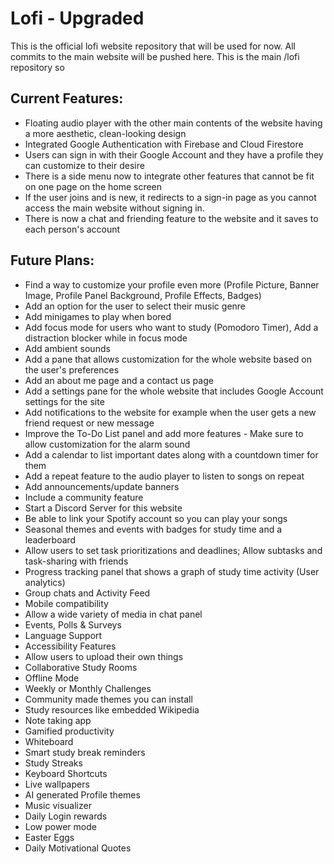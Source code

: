 # Lofi - Upgraded

This is the official lofi website repository that will be used for now. All commits to the main website will be pushed here. This is the main /lofi repository so 

## Current Features:
 - Floating audio player with the other main contents of the website having a more aesthetic, clean-looking design
 - Integrated Google Authentication with Firebase and Cloud Firestore
 - Users can sign in with their Google Account and they have a profile they can customize to their desire
 - There is a side menu now to integrate other features that cannot be fit on one page on the home screen
 - If the user joins and is new, it redirects to a sign-in page as you cannot access the main website without signing in.
 - There is now a chat and friending feature to the website and it saves to each person's account

## Future Plans:
 - Find a way to customize your profile even more (Profile Picture, Banner Image, Profile Panel Background, Profile Effects, Badges)
 - Add an option for the user to select their music genre
 - Add minigames to play when bored
 - Add focus mode for users who want to study (Pomodoro Timer), Add a distraction blocker while in focus mode
 - Add ambient sounds
 - Add a pane that allows customization for the whole website based on the user's preferences
 - Add an about me page and a contact us page
 - Add a settings pane for the whole website that includes Google Account settings for the site
 - Add notifications to the website for example when the user gets a new friend request or new message
 - Improve the To-Do List panel and add more features - Make sure to allow customization for the alarm sound
 - Add a calendar to list important dates along with a countdown timer for them
 - Add a repeat feature to the audio player to listen to songs on repeat
 - Add announcements/update banners
 - Include a community feature
 - Start a Discord Server for this website
 - Be able to link your Spotify account so you can play your songs
 - Seasonal themes and events with badges for study time and a leaderboard
 - Allow users to set task prioritizations and deadlines; Allow subtasks and task-sharing with friends
 - Progress tracking panel that shows a graph of study time activity (User analytics)
 - Group chats and Activity Feed
 - Mobile compatibility
 - Allow a wide variety of media in chat panel
 - Events, Polls & Surveys
 - Language Support
 - Accessibility Features
 - Allow users to upload their own things
 - Collaborative Study Rooms
 - Offline Mode
 - Weekly or Monthly Challenges
 - Community made themes you can install
 - Study resources like embedded Wikipedia
 - Note taking app
 - Gamified productivity
 - Whiteboard
 - Smart study break reminders
 - Study Streaks
 - Keyboard Shortcuts
 - Live wallpapers
 - AI generated Profile themes
 - Music visualizer
 - Daily Login rewards
 - Low power mode
 - Easter Eggs
 - Daily Motivational Quotes
